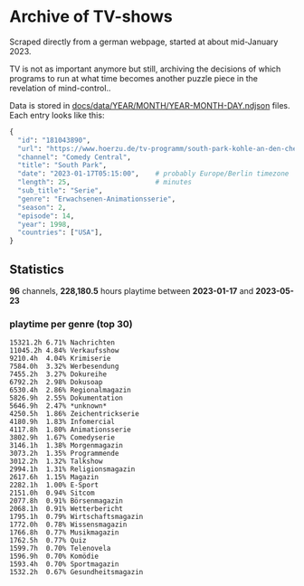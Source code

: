 # Archive of TV-shows

Scraped directly from a german webpage, started at about mid-January 2023.

TV is not as important anymore but still, archiving the decisions of which programs to run at what time
becomes another puzzle piece in the revelation of mind-control.. 

Data is stored in [docs/data/YEAR/MONTH/YEAR-MONTH-DAY.ndjson](docs/data/) files. 
Each entry looks like this:

```python
{
  "id": "181043890", 
  "url": "https://www.hoerzu.de/tv-programm/south-park-kohle-an-den-chefkoch/bid_181043890/", 
  "channel": "Comedy Central", 
  "title": "South Park", 
  "date": "2023-01-17T05:15:00",    # probably Europe/Berlin timezone 
  "length": 25,                     # minutes 
  "sub_title": "Serie", 
  "genre": "Erwachsenen-Animationsserie", 
  "season": 2, 
  "episode": 14, 
  "year": 1998, 
  "countries": ["USA"],
}
```

## Statistics

**96** channels, **228,180.5** hours playtime between **2023-01-17** and **2023-05-23**


### playtime per genre (top 30)

    15321.2h 6.71% Nachrichten
    11045.2h 4.84% Verkaufsshow
    9210.4h  4.04% Krimiserie
    7584.0h  3.32% Werbesendung
    7455.2h  3.27% Dokureihe
    6792.2h  2.98% Dokusoap
    6530.4h  2.86% Regionalmagazin
    5826.9h  2.55% Dokumentation
    5646.9h  2.47% *unknown*
    4250.5h  1.86% Zeichentrickserie
    4180.9h  1.83% Infomercial
    4117.8h  1.80% Animationsserie
    3802.9h  1.67% Comedyserie
    3146.1h  1.38% Morgenmagazin
    3073.2h  1.35% Programmende
    3012.2h  1.32% Talkshow
    2994.1h  1.31% Religionsmagazin
    2617.6h  1.15% Magazin
    2282.1h  1.00% E-Sport
    2151.0h  0.94% Sitcom
    2077.8h  0.91% Börsenmagazin
    2068.1h  0.91% Wetterbericht
    1795.1h  0.79% Wirtschaftsmagazin
    1772.0h  0.78% Wissensmagazin
    1766.8h  0.77% Musikmagazin
    1762.5h  0.77% Quiz
    1599.7h  0.70% Telenovela
    1596.9h  0.70% Komödie
    1593.4h  0.70% Sportmagazin
    1532.2h  0.67% Gesundheitsmagazin
